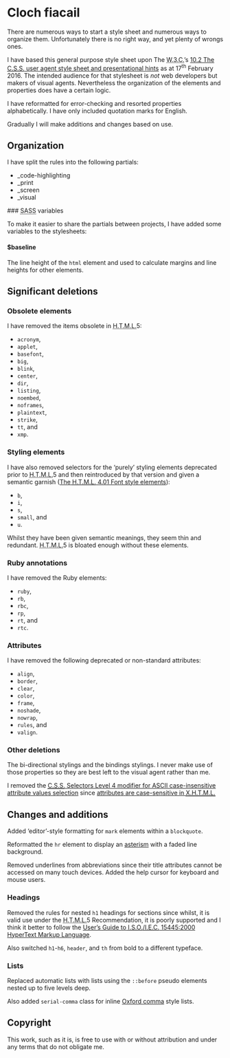 <h1 xml:lang="ga">Cloch fiacail</h1>

There are numerous ways to start a style sheet and numerous ways to organize them. Unfortunately there is no right way, and yet plenty of wrongs ones.

I have based this general purpose style sheet upon The <abbr title="World Wide Web Consortium" class="initialism">W.3.C.</abbr>’s [10.2 The <abbr title="Cascading Style Sheets" class="initialism">C.S.S.</abbr> user agent style sheet and presentational hints](https://www.w3.org/TR/html5/rendering.html#the-css-user-agent-style-sheet-and-presentational-hints) as at <time datetime="2016-02-17">17<sup>th</sup> February 2016.</time> The intended audience for that stylesheet is *not* web developers but makers of visual agents. Nevertheless the organization of the elements and properties does have a certain logic.

I have reformatted for error-checking and resorted properties alphabetically.
I have only included quotation marks for English.

Gradually I will make additions and changes based on use.

## Organization

I have split the rules into the following partials:

* _code-highlighting
* _print
* _screen
* _visual

### <abbr title="Syntactically Awesome Style Sheets" class="initialism">SASS</abbr> variables

To make it easier to share the partials between projects, I have added some variables to the stylesheets:

#### $baseline

The line height of the `html` element and used to calculate margins and line heights for other elements.

## Significant deletions

### Obsolete elements

I have removed the items obsolete in <abbr title="Hypertext Mark-up Language" class="initialism">H.T.M.L.</abbr>5:

* `acronym`,
* `applet`,
* `basefont`,
* `big`,
* `blink`,
* `center`,
* `dir`,
* `listing`,
* `noembed`,
* `noframes`,
* `plaintext`,
* `strike`,
* `tt`, and
* `xmp`.

### Styling elements

I have also removed selectors for the ‘purely’ styling elements deprecated prior to <abbr title="Hypertext Mark-up Language" class="initialism">H.T.M.L.</abbr>5 and then reintroduced by that version and given a semantic garnish ([The <abbr title="Hypertext Mark-up Language" class="initialism">H.T.M.L.</abbr> 4.01 Font style elements](https://www.w3.org/TR/html401/present/graphics.html#h-15.2.1)):

* `b`,
* `i`,
* `s`,
* `small`, and
* `u`.

Whilst they have been given semantic meanings, they seem thin and redundant. <abbr title="Hypertext Mark-up Language" class="initialism">H.T.M.L.</abbr>5 is bloated enough without these elements.

### Ruby annotations

I have removed the Ruby elements:

* `ruby`,
* `rb`,
* `rbc`,
* `rp`,
* `rt`, and
* `rtc`.

### Attributes

I have removed the following deprecated or non-standard attributes:

* `align`,
* `border`,
* `clear`,
* `color`,
* `frame`,
* `noshade`,
* `nowrap`,
* `rules`, and
* `valign`.

### Other deletions

The bi-directional stylings and the bindings stylings. I never make use of those properties so they are best left to the visual agent rather than me.

I removed the [<abbr title="Cascading Style Sheets" class="initialism">C.S.S.</abbr> Selectors Level 4 modifier for ASCII case-insensitive attribute values selection](https://drafts.csswg.org/selectors-4/#attribute-case) since [attributes are case-sensitive in <abbr title="eXtensible Hypertext Mark-up Language" class="initialism">X.H.T.M.L.</abbr>](https://www.w3.org/TR/xhtml1/#h-4.2)

## Changes and additions

Added ‘editor’-style formatting for `mark` elements within a `blockquote`.

Reformatted the `hr` element to display an [asterism](https://en.wikipedia.org/wiki/Asterism_%28typography%29) with a faded line background.

Removed underlines from abbreviations since their title attributes cannot be accessed on many touch devices. Added the help cursor for keyboard and mouse users.

### Headings

Removed the rules for nested `h1` headings for sections since whilst, it is valid use under the <abbr title="Hypertext Mark-up Language" class="initialism">H.T.M.L.</abbr>5 Recommendation, it is poorly supported and I think it better to follow the [User’s Guide to <abbr title="International Organization for Standardization" class="initialism">I.S.O.</abbr>/<abbr title="International Electrotechnical Commission">I.E.C.</abbr> 15445:2000 HyperText Markup Language](https://www.cs.tcd.ie/misc/15445/UG.HTML#H1.NEST).

Also switched `h1`-`h6`, `header`, and `th` from bold to a different typeface.

### Lists

Replaced automatic lists with lists using the `::before` pseudo elements nested up to five levels deep.

Also added `serial-comma` class for inline [Oxford comma](https://en.wikipedia.org/wiki/Serial_comma) style lists.

## Copyright

This work, such as it is, is free to use with or without attribution and under any terms that do not obligate me.

